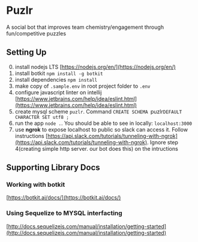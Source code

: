 # Puzlr

A social bot that improves team chemistry/engagement through fun/competitive puzzles

## Setting Up
0. install nodejs LTS [https://nodejs.org/en/](https://nodejs.org/en/)
0. install botkit `npm install -g botkit`
0. install dependencies `npm install`
0. make copy of `.sample.env` in root project folder to `.env`
0. configure javascript linter on intellij [https://www.jetbrains.com/help/idea/eslint.html](https://www.jetbrains.com/help/idea/eslint.html)
0. create mysql scheme `puzlr`. Command `CREATE SCHEMA `puzlr` DEFAULT CHARACTER SET utf8 ;
` 
0. run the app `node .`. You should be able to see in locally: `localhost:3000`
0. use **ngrok** to expose localhost to public so slack can access it. 
Follow instructions [https://api.slack.com/tutorials/tunneling-with-ngrok](https://api.slack.com/tutorials/tunneling-with-ngrok). 
Ignore step 4(creating simple http server. our bot does this) on the intructions 


## Supporting Library Docs

### Working with botkit
[https://botkit.ai/docs/](https://botkit.ai/docs/)

### Using Sequelize to MYSQL interfacting
[http://docs.sequelizejs.com/manual/installation/getting-started](http://docs.sequelizejs.com/manual/installation/getting-started)
